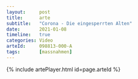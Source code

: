 ```yaml
---
layout:     post
title:      arte
subtitle:   "Corona - Die eingesperrten Alten"
date:       2021-01-08
timeline:   true
categories: Video
arteId:     098813-000-A
tags:       [massnahmen]
---
```


{% include artePlayer.html id=page.arteId %}

